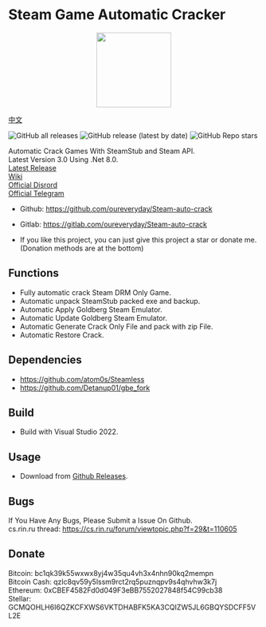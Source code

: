 # Steam Game Automatic Cracker

<div align=center><center><img width = '150' height ='150' src ="SteamAutoCrack/SteamAutoCrack.ico"/></center></div>

[中文](Readme.zh-CN.md)

![GitHub all releases](https://img.shields.io/github/downloads/oureveryday/Steam-auto-crack/total?color=brightgreen&label=Total%20downloads)
![GitHub release (latest by date)](https://img.shields.io/github/downloads/oureveryday/Steam-auto-crack/latest/total?color=green&label=Latest%20version%20downloads&link=https://github.com/oureveryday/Steam-auto-crack/releases)
![GitHub Repo stars](https://img.shields.io/github/stars/oureveryday/Steam-auto-crack?color=yellow&label=Stars)

Automatic Crack Games With SteamStub and Steam API.  
Latest Version 3.0 Using .Net 8.0.  
[Latest Release](https://github.com/oureveryday/Steam-auto-crack/releases)  
[Wiki](https://github.com/oureveryday/Steam-auto-crack/wiki)  
[Official Disrord](https://discord.gg/BZQtrBSUnd)  
[Official Telegram](https://t.me/SteamAutoCrack)

* Github: <https://github.com/oureveryday/Steam-auto-crack>
* Gitlab: <https://gitlab.com/oureveryday/Steam-auto-crack>

* If you like this project, you can just give this project a star or donate me. (Donation methods are at the bottom)

## Functions

* Fully automatic crack Steam DRM Only Game.
* Automatic unpack SteamStub packed exe and backup.
* Automatic Apply Goldberg Steam Emulator.
* Automatic Update Goldberg Steam Emulator.
* Automatic Generate Crack Only File and pack with zip File.
* Automatic Restore Crack.

## Dependencies

* <https://github.com/atom0s/Steamless>
* <https://github.com/Detanup01/gbe_fork>

## Build

* Build with Visual Studio 2022.

## Usage

* Download from [Github Releases](https://github.com/oureveryday/Steam-auto-crack/releases).

## Bugs

If You Have Any Bugs, Please Submit a Issue On Github.  
cs.rin.ru thread: <https://cs.rin.ru/forum/viewtopic.php?f=29&t=110605>

## Donate

Bitcoin: bc1qk39k55wxwx8yj4w35qu4vh3x4nhn90kq2mempn  
Bitcoin Cash: qzlc8qv59y5lssm9rct2rq5puznqpv9s4qhvhw3k7j  
Ethereum: 0xCBEF4582Fd0d049F3eBB7552027848f54C99cb38  
Stellar: GCMQOHLH6I6QZKCFXWS6VKTDHABFK5KA3CQIZW5JL6GBQYSDCFF5VL2E  
